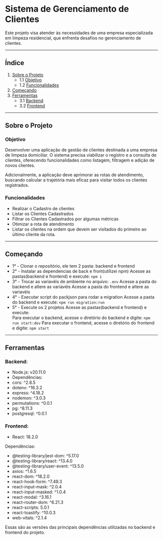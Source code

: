 # Sistema de Gerenciamento de Clientes

Este projeto visa atender às necessidades de uma empresa especializada em limpeza residencial, que enfrenta desafios no gerenciamento de clientes.

---

## Índice

1. [Sobre o Projeto](#sobre-o-projeto)
    - 1.1 [Objetivo](#objetivo)
    - 1.2 [Funcionalidades](#funcionalidades)
2. [Começando](#começando)
3. [Ferramentas](#ferramentas)
    - 3.1 [Backend](#backend)
    - 3.2 [Frontend](#frontend)


---

## Sobre o Projeto



### Objetivo

Desenvolver uma aplicação de gestão de clientes destinada a uma empresa de limpeza domiciliar. 
O sistema precisa viabilizar o registro e a consulta de clientes, oferecendo funcionalidades como listagem, filtragem e adição de novos clientes. 

Adicionalmente, 
a aplicação deve aprimorar as rotas de atendimento, buscando calcular a trajetória mais eficaz para visitar todos os clientes registrados.

### Funcionalidades

* Realizar o Cadastro de clientes
* Listar os Clientes Cadastrados
* Filtrar os Clientes Cadastrados por algumas métricas
* Otimizar a rota de atendimento
* Listar os clientes na ordem que devem ser visitados do primeiro ao último cliente da rota.

---

## Começando

* 1° - Clonar o repositório, ele tem 2 pasta: backend e frontend
* 2° - Instalar as dependencias de back e front(utilizei npm)
        Acesse as pastas(backend e frontend) e execute:
        ```npm i```
* 3° - Trocar as variavéis de ambiente no arquivo: ```.env```
        Acesse a pasta do backend e altere as variavéis
        Acesse a pasta do frontend e altere as variavéis
* 4° - Executar script do packjson para rodar a migration
        Acesse a pasta do backend e execute: ```npm run migration:run```
* 5° - Execute os 2 projetos
        Acesse as pastas(backend e frontend) e execute:    
        Para executar o backend, acesse o diretório do backend e digite: ```npm run start:dev```
        Para executar o frontend, acesse o diretório do frontend e digite: ```npm start```
---

## Ferramentas

### Backend:

* Node.js: v20.11.0
* Dependências:
* cors: ^2.8.5
* dotenv: ^16.3.2
* express: ^4.18.2
* nodemon: ^3.0.3
* permutations: ^0.0.1
* pg: ^8.11.3
* postgresql: ^0.0.1

### Frontend:

* React: 18.2.0

Dependências:
* @testing-library/jest-dom: ^5.17.0
* @testing-library/react: ^13.4.0
* @testing-library/user-event: ^13.5.0
* axios: ^1.6.5
* react-dom: ^18.2.0
* react-hook-form: ^7.49.3
* react-input-mask: ^2.0.4
* react-input-masked: ^1.0.4
* react-modal: ^3.16.1
* react-router-dom: ^6.21.3
* react-scripts: 5.0.1
* react-toastify: ^10.0.3
* web-vitals: ^2.1.4

Essas são as versões das principais dependências utilizadas no backend e frontend do projeto.
